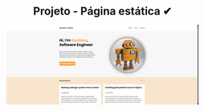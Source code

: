 <div align="center"> 
    <h1>Projeto - Página estática ✔ </h1>
<div>
<img src="https://github.com/GustavoVieiraa/React-Ada-Tech/blob/main/HTML/Projeto%20-%20P%C3%A1gina%20Est%C3%A1tica.png?raw=true">

